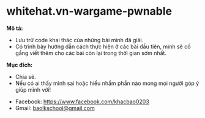 # whitehat.vn-wargame-pwnable

**Mô tả:**
   + Lưu trữ code khai thác của những bài mình đã giải.
   + Có trình bày hướng dẫn cách thực hiện ở các bài đầu tiên, mình sẽ cố gắng viết thêm cho các bài còn lại trong thời gian sớm nhất.

**Mục đích:**
   + Chia sẻ. 
   + Nếu có ai thấy mình sai hoặc hiểu nhầm phần nào mong mọi người góp ý giúp mình với!


- Facebook: https://www.facebook.com/khacbao0203
- Gmail: baolkschool@gmail.com
